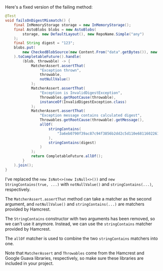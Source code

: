 Here's a fixed version of the failing method:

```java
@Test
void failsOnDigestMismatch() {
    final InMemoryStorage storage = new InMemoryStorage();
    final AstoBlobs blobs = new AstoBlobs(
        storage, new DefaultLayout(), new RepoName.Simple("any")
    );
    final String digest = "123";
    blobs.put(
        new CheckedBlobSource(new Content.From("data".getBytes()), new Digest.Sha256(digest))
    ).toCompletableFuture().handle(
        (blob, throwable) -> {
            MatcherAssert.assertThat(
                "Exception thrown",
                throwable,
                notNullValue()
            );
            MatcherAssert.assertThat(
                "Exception is InvalidDigestException",
                Throwables.getRootCause(throwable),
                instanceOf(InvalidDigestException.class)
            );
            MatcherAssert.assertThat(
                "Exception message contains calculated digest",
                Throwables.getRootCause(throwable).getMessage(),
                allOf(
                    stringContains(
                        "3a6eb0790f39ac87c94f3856b2dd2c5d110e6811602261a9a923d3bb23adc8b7"
                    ),
                    stringContains(digest)
                )
            );
            return CompletableFuture.allOf();
        }
    ).join();
}
```

I've replaced the `new IsNot<>(new IsNull<>())` and `new StringContains(true, ...)` with `notNullValue()` and `stringContains(...)`, respectively.

The `MatcherAssert.assertThat` method can take a matcher as the second argument, and `notNullValue()` and `stringContains(...)` are matchers provided by Hamcrest.

The `StringContains` constructor with two arguments has been removed, so we can't use it anymore. Instead, we can use the `stringContains` matcher provided by Hamcrest.

The `allOf` matcher is used to combine the two `stringContains` matchers into one.

Note that `MatcherAssert` and `Throwables` come from the Hamcrest and Google Guava libraries, respectively, so make sure these libraries are included in your project.